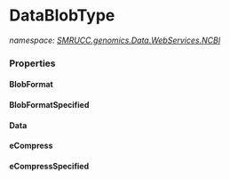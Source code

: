 ﻿# DataBlobType
_namespace: [SMRUCC.genomics.Data.WebServices.NCBI](./index.md)_






### Properties

#### BlobFormat

#### BlobFormatSpecified

#### Data

#### eCompress

#### eCompressSpecified

